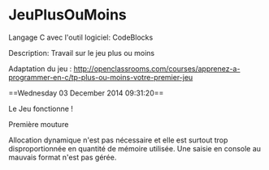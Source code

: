 JeuPlusOuMoins
==============
Langage C avec l'outil logiciel: CodeBlocks

Description: Travail sur le jeu plus ou moins   

Adaptation du jeu : http://openclassrooms.com/courses/apprenez-a-programmer-en-c/tp-plus-ou-moins-votre-premier-jeu

==Wednesday 03 December 2014 09:31:20==

Le Jeu fonctionne !

Première mouture

Allocation dynamique n'est pas nécessaire et elle est surtout trop disproportionnée en quantité de mémoire utilisée.
Une saisie en console au mauvais format n'est pas gérée.

